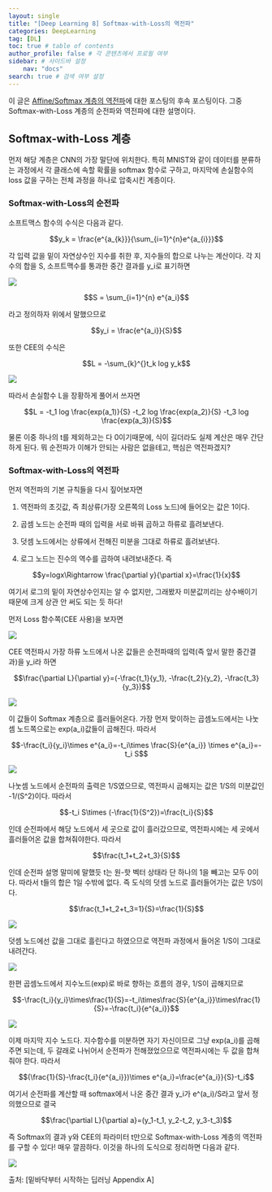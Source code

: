 ```yaml
---
layout: single
title: "[Deep Learning 8] Softmax-with-Loss의 역전파"
categories: DeepLearning
tag: [DL]
toc: true # table of contents
author_profile: false # 각 콘텐츠에서 프로필 여부
sidebar: # 사이드바 설정
    nav: "docs"
search: true # 검색 여부 설정
---
```

<head>
    <!-- Latex -->
    <script src="https://cdn.mathjax.org/mathjax/latest/MathJax.js?config=TeX-AMS-MML_HTMLorMML" type="text/javascript"></script>
</head>
<style>
    .r {
        color: red;
    }
</style>

이 글은 <a href="https://partial02.github.io/deeplearning/ml4">Affine/Softmax 계층의 역전파</a>에 대한 포스팅의 후속 포스팅이다. 그중 Softmax-with-Loss 계층의 순전파와 역전파에 대한 설명이다.

## Softmax-with-Loss 계층

먼저 해당 계층은 CNN의 가장 말단에 위치한다. 특히 MNIST와 같이 데이터를 분류하는 과정에서 각 클래스에 속할 확률을 softmax 함수로 구하고, 마지막에 손실함수의 loss 값을 구하는 전체 과정을 하나로 압축시킨 계층이다.

### Softmax-with-Loss의 순전파

소프트맥스 함수의 수식은 다음과 같다.

$$y_k = \frac{e^{a_{k}}}{\sum_{i=1}^{n}e^{a_{i}}}$$

각 입력 값을 밑이 자연상수인 지수를 취한 후, 지수들의 합으로 나누는 계산이다. 각 지수의 합을 S, 소프트맥수를 통과한 중간 결과를 y_i로 표기하면

<img src="https://compmath.korea.ac.kr/appmath2021/_images/bp_softmax2.png">

$$S = \sum_{i=1}^{n} e^{a_i}$$

라고 정의하자 위에서 말했으므로

$$y_i = \frac{e^{a_i}}{S}$$

또한 CEE의 수식은

$$L = -\sum_{k}^{}t_k log y_k$$

<img src="https://encrypted-tbn0.gstatic.com/images?q=tbn:ANd9GcS4wVz_uNa-nP3BYHZ73dbr1qjzjfSHbfk5VA&s">

따라서 손실함수 L을 장황하게 풀어서 쓰자면

$$L = -t_1 log \frac{exp(a_1)}{S} -t_2 log \frac{exp(a_2)}{S} -t_3 log \frac{exp(a_3)}{S}$$

물론 이중 하나의 t를 제외하고는 다 0이기때문에, 식이 길더라도 실제 계산은 매우 간단하게 된다. 뭐 순전파가 이해가 안되는 사람은 없을테고, 핵심은 역전파겠지?

### Softmax-with-Loss의 역전파

먼저 역전파의 기본 규칙들을 다시 짚어보자면

1. 역전파의 초깃값, 즉 최상류(가장 오른쪽의 Loss 노드)에 들어오는 값은 1이다.

2. 곱셈 노드는 순전파 때의 입력을 서로 바꿔 곱하고 하류로 흘려보낸다.

3. 덧셈 노드에서는 상류에서 전해진 미분을 그대로 하류로 흘려보낸다.

4. 로그 노드는 진수의 역수를 곱하여 내려보내준다. 즉

$$y=logx\Rightarrow \frac{\partial y}{\partial x}=\frac{1}{x}$$

여기서 로그의 밑이 자연상수인지는 알 수 없지만, 그래봤자 미분값끼리는 상수배이기 때문에 크게 상관 안 써도 되는 듯 하다!

먼저 Loss 함수쪽(CEE 사용)을 보자면

<img src="https://compmath.korea.ac.kr/deeplearning/_images/cross_entropy_back.png">

CEE 역전파시 가장 하류 노드에서 나온 값들은 순전파때의 입력(즉 앞서 말한 중간결과)을 y_i라 하면

$$\frac{\partial L}{\partial y}=(-\frac{t_1}{y_1}, -\frac{t_2}{y_2}, -\frac{t_3}{y_3})$$

<img src="https://compmath.korea.ac.kr/deeplearning/_images/bp_softmax2.png">

이 값들이 Softmax 계층으로 흘러들어온다. 가장 먼저 맞이하는 곱셈노드에서는 나눗셈 노드쪽으로는 exp(a_i)값들이 곱해진다. 따라서

$$-\frac{t_i}{y_i}\times e^{a_i}=-t_i\times \frac{S}{e^{a_i}} \times e^{a_i}=-t_i S$$

<img src="https://compmath.korea.ac.kr/deeplearning/_images/bp_softmax3.png">

나눗셈 노드에서 순전파의 출력은 1/S였으므로, 역전파시 곱해지는 값은 1/S의 미분값인 -1/(S^2)이다. 따라서

$$-t_i S\times (-\frac{1}{S^2})=\frac{t_i}{S}$$

인데 순전파에서 해당 노드에서 세 곳으로 값이 흘러갔으므로, 역전파시에는 세 곳에서 흘러들어온 값을 합쳐줘야한다. 따라서

$$\frac{t_1+t_2+t_3}{S}$$

인데 순전파 설명 말미에 말했듯 t는 원-핫 벡터 상태라 단 하나의 1을 빼고는 모두 0이다. 따라서 t들의 합은 1일 수밖에 없다. 즉 도식의 덧셈 노드로 흘러들어가는 값은 1/S이다.

$$\frac{t_1+t_2+t_3=1}{S}=\frac{1}{S}$$

<img src="https://compmath.korea.ac.kr/deeplearning/_images/bp_softmax4.png">

덧셈 노드에선 값을 그대로 흘린다고 하였으므로 역전파 과정에서 들어온 1/S이 그대로 내려간다.

<img src="https://compmath.korea.ac.kr/deeplearning/_images/bp_softmax5.png">

한편 곱셈노드에서 지수노드(exp)로 바로 향하는 흐름의 경우, 1/S이 곱해지므로

$$-\frac{t_i}{y_i}\times\frac{1}{S}=-t_i\times\frac{S}{e^{a_i}}\times\frac{1}{S}=-\frac{t_i}{e^{a_i}}$$

<img src="https://compmath.korea.ac.kr/deeplearning/_images/bp_softmax6.png">

이제 마지막 지수 노드다. 지수함수를 미분하면 자기 자신이므로 그냥 exp(a_i)를 곱해주면 되는데, 두 갈래로 나뉘어서 순전파가 전해졌었으므로 역전파시에는 두 값을 합쳐줘야 한다. 따라서

$$(\frac{1}{S}-\frac{t_i}{e^{a_i}})\times e^{a_i}=\frac{e^{a_i}}{S}-t_i$$

여기서 순전파를 계산할 때 softmax에서 나온 중간 결과 y_i가 e^(a_i)/S라고 앞서 정의했으므로 결국

$$\frac{\partial L}{\partial a}=(y_1-t_1, y_2-t_2, y_3-t_3)$$

즉 Softmax의 결과 y와 CEE의 파라미터 t만으로 Softmax-with-Loss 계층의 역전파를 구할 수 있다! 매우 깔끔하다. 이것을 하나의 도식으로 정리하면 다음과 같다.

<img src="https://blog.kakaocdn.net/dn/emxink/btqVyUc3IGa/yYZdilVK2PdsdCDDSA9pp1/img.png">


출처: [밑바닥부터 시작하는 딥러닝 Appendix A]
